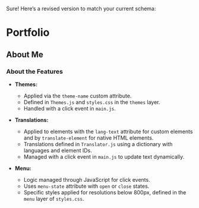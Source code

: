 Sure! Here’s a revised version to match your current schema:

# Portfolio

## About Me

### About the Features

- **Themes:**
  - Applied via the `theme-name` custom attribute.
  - Defined in `Themes.js` and `styles.css` in the `themes` layer.
  - Handled with a click event in `main.js`.

- **Translations:**
  - Applied to elements with the `lang-text` attribute for custom elements and by `translate-element` for native HTML elements.
  - Translations defined in `Translator.js` using a dictionary with languages and element IDs.
  - Managed with a click event in `main.js` to update text dynamically.

- **Menu:**
  - Logic managed through JavaScript for click events.
  - Uses `menu-state` attribute with `open` or `close` states.
  - Specific styles applied for resolutions below 800px, defined in the `menu` layer of `styles.css`.